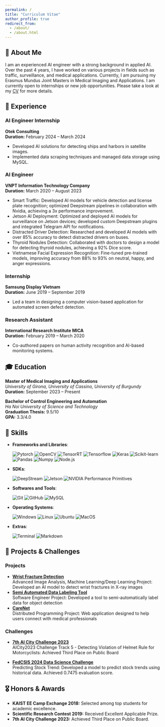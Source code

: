 ```yaml
---
permalink: /
title: "Curriculum Vitae"
author_profile: true
redirect_from: 
  - /about/
  - /about.html
---
```


## 📝 About Me
I am an experienced AI engineer with a strong background in applied AI. Over the past 4 years, I have worked on various projects in fields such as traffic, surveillance, and medical applications. Currently, I am pursuing my Erasmus Mundus Joint Masters in Medical Imaging and Applications. I am currently open to internships or new job opportunities. Please take a look at my [CV](https://drive.google.com/file/d/1jvrcpfbPiqtsYQaPLIBRU1rSzY_1HaSw/view) for more details.


## 💼 Experience

### AI Engineer Internship
**Otek Consulting**  
**Duration:** February 2024 – March 2024  
- Developed AI solutions for detecting ships and harbors in satellite images.
- Implemented data scraping techniques and managed data storage using MySQL.

### AI Engineer
**VNPT Information Technology Company**  
**Duration:** March 2020 – August 2023  
- Smart Traffic: Developed AI models for vehicle detection and license plate recognition; optimized Deepstream pipelines in collaboration with Nvidia, achieving a 3x performance improvement.
- Jetson AI Deployment: Optimized and deployed AI models for surveillance on Jetson devices; developed custom Deepstream plugins and integrated Telegram API for notifications.
- Distracted Driver Detection: Researched and developed AI models with over 85% accuracy to detect distracted drivers on buses.
- Thyroid Nodules Detection: Collaborated with doctors to design a model for detecting thyroid nodules, achieving a 92% Dice score.
- Vietnamese Facial Expression Recognition: Fine-tuned pre-trained models, improving accuracy from 88% to 93% on neutral, happy, and anger expressions.

### Internship
**Samsung Display Vietnam**  
**Duration:** June 2019 – September 2019  
- Led a team in designing a computer vision-based application for automated screen defect detection.

### Research Assistant
**International Research Institute MICA**  
**Duration:** February 2019 – March 2020  
- Co-authored papers on human activity recognition and AI-based monitoring systems.

## 🎓 Education

**Master of Medical Imaging and Applications**  
_University of Girona, University of Cassino, University of Burgundy_  
**Duration:** September 2023 – Present

**Bachelor of Control Engineering and Automation**  
_Ha Noi University of Science and Technology_  
**Graduation Thesis:** 9.5/10  
**GPA:** 3.3/4.0

## 🔧 Skills
  - **Frameworks and Libraries**:

      ![Pytorch](https://img.shields.io/badge/Pytorch%20-%23EE4C2C.svg?style=for-the-badge&logo=pytorch&logoColor=white)
      ![OpenCV](https://img.shields.io/badge/OpenCV%20-%235C3EE8.svg?style=for-the-badge&logo=opencv&logoColor=white)
      ![TensorRT](https://img.shields.io/badge/TensorRT%20-%23FF8000.svg?style=for-the-badge&logo=nvidia&logoColor=white)
      ![Tensorflow](https://img.shields.io/badge/Tensorflow%20-%23FF6F00.svg?style=for-the-badge&logo=tensorflow&logoColor=white)
      ![Keras](https://img.shields.io/badge/Keras%20-%23D00000.svg?style=for-the-badge&logo=Keras&logoColor=white)
      ![Scikit-learn](https://img.shields.io/badge/Scikit-learn%20-%23F7931E.svg?style=for-the-badge&logo=scikit-learn&logoColor=white)
      ![Pandas](https://img.shields.io/badge/Pandas%20-%23150458.svg?style=for-the-badge&logo=pandas&logoColor=white)
      ![Numpy](https://img.shields.io/badge/Numpy%20-%23013243.svg?style=for-the-badge&logo=numpy&logoColor=white)
      ![Node.js](https://img.shields.io/badge/Node.js%20-%2343853D.svg?style=for-the-badge&logo=node.js&logoColor=white)

  - **SDKs**:

      ![DeepStream](https://img.shields.io/badge/DeepStream%20-%230075A8.svg?style=for-the-badge&logo=nvidia&logoColor=white&color=green)
      ![Jetson](https://img.shields.io/badge/Jetson%20-%230075A8.svg?style=for-the-badge&logo=nvidia&logoColor=white&color=green)
      ![NVIDIA Performance Primitives](https://img.shields.io/badge/NVIDIA%20Performance%20Primitives%20-%230075A8.svg?style=for-the-badge&logo=nvidia&logoColor=white&color=green)
      
  - **Softwares and Tools**:

      ![Git](https://img.shields.io/badge/git-%23F05033.svg?style=for-the-badge&logo=git&logoColor=white)
      ![GitHub](https://img.shields.io/badge/github-%23121011.svg?style=for-the-badge&logo=github&logoColor=white)
      ![MySQL](https://img.shields.io/badge/mysql-%2300f.svg?style=for-the-badge&logo=mysql&logoColor=white)

  - **Operating Systems**:

      ![Windows](https://img.shields.io/badge/Windows-0078D6?style=for-the-badge&logo=windows&logoColor=white)
      ![Linux](https://img.shields.io/badge/Linux-FCC624?style=for-the-badge&logo=linux&logoColor=black)
      ![Ubuntu](https://img.shields.io/badge/Ubuntu-E95420?style=for-the-badge&logo=ubuntu&logoColor=white)
      ![MacOS](https://img.shields.io/badge/MacOS-000000?style=for-the-badge&logo=apple&logoColor=white)

  - **Extras**:

      ![Terminal](https://img.shields.io/badge/Terminal-%23054020?style=for-the-badge&logo=gnu-bash&logoColor=white)
      ![Markdown](https://img.shields.io/badge/markdown-%23000000.svg?style=for-the-badge&logo=markdown&logoColor=white)   

## 🚀 Projects & Challenges

### Projects
- [**Wrist Fracture Detection**](https://github.com/huytrnq/Wrist-Fracture-Detection)  
  Advanced Image Analysis, Machine Learning/Deep Learning Project: Developed an AI model to detect wrist fractures in X-ray images
- [**Semi Automated Data Labeling Tool**](https://github.com/huytrnq/Semi-Automated-Data-Labeling-Tool)  
  Software Engineer Project: Developed a tool to semi-automatically label data for object detection
- [**CareNet**](https://github.com/huytrnq/CareNet)  
  Distributed Programming Project: Web application designed to help users connect with medical professionals

### Challenges
- [**7th AI City Challenge 2023**](https://github.com/huytrnq/AI-City-Challenge-2023)  
  AICity2023 Challenge Track 5 - Detecting Violation of Helmet Rule for Motorcyclists: Achieved Third Place on Public Board

- [**FedCSIS 2024 Data Science Challenge**](https://github.com/huytrnq/FedCSIS_unicas05/tree/huytrq)  
  Predicting Stock Trend: Developed a model to predict stock trends using historical data. Achieved 0.7475 evaluation score.

## 🎖️ Honors & Awards
- **KAIST EE Camp Exchange 2018:** Selected among top students for academic excellence.
- **Scientific Research Contest 2019:** Received Excellent Applicable Prize.
- **7th AI City Challenge 2023:** Achieved Third Place on Public Board.